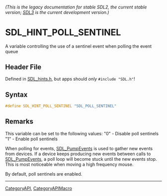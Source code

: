 ###### (This is the legacy documentation for stable SDL2, the current stable version; [SDL3](https://wiki.libsdl.org/SDL3/) is the current development version.)
# SDL_HINT_POLL_SENTINEL

A variable controlling the use of a sentinel event when polling the event queue

## Header File

Defined in [SDL_hints.h](https://github.com/libsdl-org/SDL/blob/SDL2/include/SDL_hints.h), but apps should _only_ `#include "SDL.h"`!

## Syntax

```c
#define SDL_HINT_POLL_SENTINEL "SDL_POLL_SENTINEL"
```

## Remarks

This variable can be set to the following values: "0" - Disable poll
sentinels "1" - Enable poll sentinels

When polling for events, [SDL_PumpEvents](SDL_PumpEvents) is used to gather
new events from devices. If a device keeps producing new events between
calls to [SDL_PumpEvents](SDL_PumpEvents), a poll loop will become stuck
until the new events stop. This is most noticeable when moving a high
frequency mouse.

By default, poll sentinels are enabled.

----
[CategoryAPI](CategoryAPI), [CategoryAPIMacro](CategoryAPIMacro)

